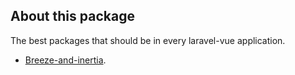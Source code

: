 ## About this package

The best packages that should be in every laravel-vue application.

- [Breeze-and-inertia](https://laravel.com/docs/11.x/starter-kits#breeze-and-inertia).